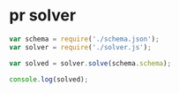 # pr solver
```javascript
var schema = require('./schema.json');
var solver = require('./solver.js');

var solved = solver.solve(schema.schema);

console.log(solved);
```